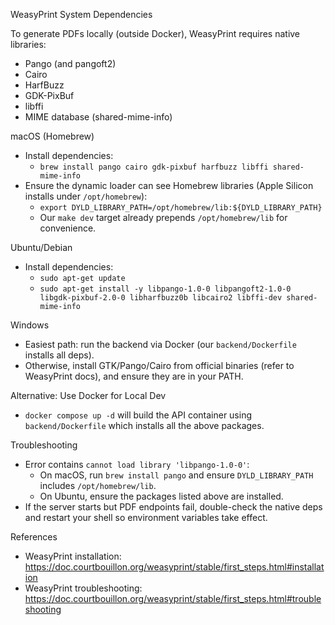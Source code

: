 WeasyPrint System Dependencies

To generate PDFs locally (outside Docker), WeasyPrint requires native libraries:

- Pango (and pangoft2)
- Cairo
- HarfBuzz
- GDK-PixBuf
- libffi
- MIME database (shared-mime-info)

macOS (Homebrew)

- Install dependencies:
  - `brew install pango cairo gdk-pixbuf harfbuzz libffi shared-mime-info`
- Ensure the dynamic loader can see Homebrew libraries (Apple Silicon installs under `/opt/homebrew`):
  - `export DYLD_LIBRARY_PATH=/opt/homebrew/lib:${DYLD_LIBRARY_PATH}`
  - Our `make dev` target already prepends `/opt/homebrew/lib` for convenience.

Ubuntu/Debian

- Install dependencies:
  - `sudo apt-get update`
  - `sudo apt-get install -y libpango-1.0-0 libpangoft2-1.0-0 libgdk-pixbuf-2.0-0 libharfbuzz0b libcairo2 libffi-dev shared-mime-info`

Windows

- Easiest path: run the backend via Docker (our `backend/Dockerfile` installs all deps).
- Otherwise, install GTK/Pango/Cairo from official binaries (refer to WeasyPrint docs), and ensure they are in your PATH.

Alternative: Use Docker for Local Dev

- `docker compose up -d` will build the API container using `backend/Dockerfile` which installs all the above packages.

Troubleshooting

- Error contains `cannot load library 'libpango-1.0-0'`:
  - On macOS, run `brew install pango` and ensure `DYLD_LIBRARY_PATH` includes `/opt/homebrew/lib`.
  - On Ubuntu, ensure the packages listed above are installed.
- If the server starts but PDF endpoints fail, double-check the native deps and restart your shell so environment variables take effect.

References

- WeasyPrint installation: https://doc.courtbouillon.org/weasyprint/stable/first_steps.html#installation
- WeasyPrint troubleshooting: https://doc.courtbouillon.org/weasyprint/stable/first_steps.html#troubleshooting

